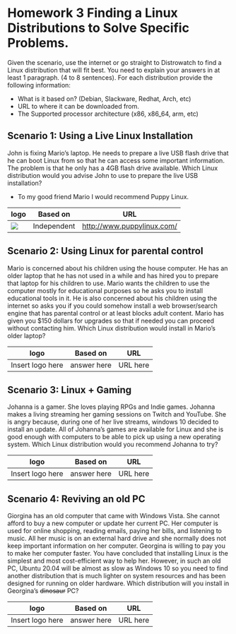 # Homework 3 Finding a Linux Distributions to Solve Specific Problems.

Given the scenario, use the internet or go straight to Distrowatch to find a Linux distribution that will fit best. You need to explain your answers in at least 1 paragraph. (4 to 8 sentences). For each distribution provide the following information:
* What is it based on? (Debian, Slackware, Redhat, Arch, etc)
* URL to where it can be downloaded from.
* The Supported processor architecture (x86, x86_64, arm, etc)
  
## Scenario 1: Using a Live Linux Installation

John is fixing Mario’s laptop. He needs to prepare a live USB flash drive that he can boot Linux from so that he can access some important information. The problem is that he only has a 4GB flash drive available. Which Linux distribution would you advise John to use to prepare the live USB installation?
* To my good friend Mario I would recommend Puppy Linux.

logo | Based on | URL 
-----|----------|-----
![](https://distrowatch.com/images/yvzhuwbpy/puppy.png) | Independent | http://www.puppylinux.com/

## Scenario 2: Using Linux for parental control
Mario is concerned about his children using the house computer. He has an older laptop that he has not used in a while and has hired you to prepare that laptop for his children to use. Mario wants the children to use the computer mostly for educational purposes so he asks you to install educational tools in it. He is also concerned about his children using the internet so asks you if you could somehow install a web browser/search engine that has parental control or at least blocks adult content. Mario has given you $150 dollars for upgrades so that if needed you can proceed without contacting him. Which Linux distribution would install in Mario’s older laptop? 

logo | Based on | URL 
-----|----------|-----
Insert logo here | answer here | URL here

## Scenario 3: Linux + Gaming
Johanna is a gamer. She loves playing RPGs and Indie games. Johanna makes a living streaming her gaming sessions on Twitch and YouTube. She is angry because, during one of her live streams, windows 10 decided to install an update. All of Johanna’s games are available for Linux and she is good enough with computers to be able to pick up using a new operating system. Which Linux distribution would you recommend Johanna to try?

logo | Based on | URL 
-----|----------|-----
Insert logo here | answer here | URL here

## Scenario 4: Reviving an old PC
Giorgina has an old computer that came with Windows Vista. She cannot afford to buy a new computer or update her current PC. Her computer is used for online shopping, reading emails, paying her bills, and listening to music. All her music is on an external hard drive and she normally does not keep important information on her computer. Georgina is willing to pay you to make her computer faster. You have concluded that installing Linux is the simplest and most cost-efficient way to help her. However, in such an old PC, Ubuntu 20.04 will be almost as slow as Windows 10 so you need to find another distribution that is much lighter on system resources and has been designed for running on older hardware. Which distribution will you install in Georgina’s ~~dinosaur~~ PC?

logo | Based on | URL 
-----|----------|-----
Insert logo here | answer here | URL here
